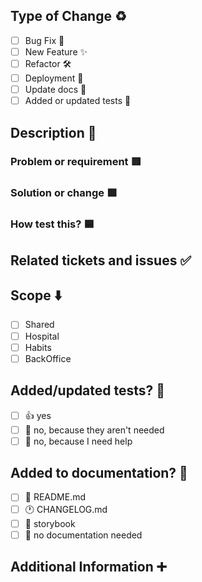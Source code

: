 ## Type of Change ♻️ 

- [ ] Bug Fix 🐛
- [ ] New Feature ✨
- [ ] Refactor 🛠️
- [ ] Deployment 🚀
- [ ] Update docs 📑
- [ ] Added or updated tests 🧪

## Description 📑 

### Problem or requirement 🟥

### Solution or change 🟩 

### How test this? 🟦

## Related tickets and issues ✅ 


## Scope ⬇️ 

- [ ] Shared
- [ ] Hospital
- [ ] Habits
- [ ] BackOffice

## Added/updated tests? 🧪 

- [ ] 👍 yes
- [ ] 🙅 no, because they aren't needed
- [ ] 🙋 no, because I need help

## Added to documentation? 📜

- [ ] 📜 README.md
- [ ] 🕐 CHANGELOG.md
- [ ] 📕 storybook
- [ ] 🙅 no documentation needed

## Additional Information ➕ 

